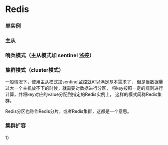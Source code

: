# Redis

### 单实例


### 主从


### 哨兵模式（主从模式加 sentinel 监控）


### 集群模式（cluster模式）
一般情况下，使用主从模式加sentinel监控就可以满足基本需求了，
但是当数据量过大一个主机放不下的时候，就需要对数据进行分区，
将key按照一定的规则进行计算，并将key对应的value分配到指定的Redis实例上，
这样的模式简称Redis集群。

Redis分区也称作Redis分片，或者Redis集群，这都是一个意思。

### 集群扩容
1）

